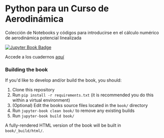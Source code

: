 # Python para un Curso de Aerodinámica

Colección de Notebooks y códigos para introducirse en el cálculo numérico de aerodinámica potencial linealizada

[![Jupyter Book Badge](https://jupyterbook.org/badge.svg)](https://rayleighlord.github.io/pyAero/intro.html)

Accede a los cuadernos [aquí](https://rayleighlord.github.io/pyAero/intro.html)

### Building the book

If you'd like to develop and/or build the book, you should:

1. Clone this repository
2. Run `pip install -r requirements.txt` (it is recommended you do this within a virtual environment)
3. (Optional) Edit the books source files located in the `book/` directory
4. Run `jupyter-book clean book/` to remove any existing builds
5. Run `jupyter-book build book/`

A fully-rendered HTML version of the book will be built in `book/_build/html/`.
